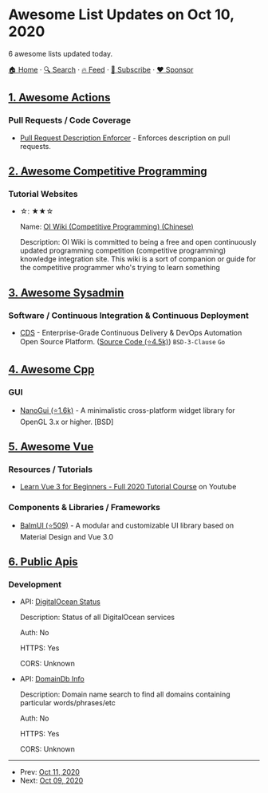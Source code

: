 # Awesome List Updates on Oct 10, 2020

6 awesome lists updated today.

[🏠 Home](/README.md) · [🔍 Search](https://www.trackawesomelist.com/search/) · [🔥 Feed](https://www.trackawesomelist.com/rss.xml) · [📮 Subscribe](https://trackawesomelist.us17.list-manage.com/subscribe?u=d2f0117aa829c83a63ec63c2f&id=36a103854c) · [❤️  Sponsor](https://github.com/sponsors/theowenyoung)



## [1. Awesome Actions](/content/sdras/awesome-actions/README.md)

### Pull Requests / Code Coverage

*   [Pull Request Description Enforcer](https://github.com/derkinderfietsen/pr-description-enforcer) - Enforces description on pull requests.

## [2. Awesome Competitive Programming](/content/lnishan/awesome-competitive-programming/README.md)

### Tutorial Websites

- ☆: ★★☆

  Name: [OI Wiki (Competitive Programming) (Chinese)](https://oi-wiki.org/)

  Description: OI Wiki is committed to being a free and open continuously updated programming competition (competitive programming) knowledge integration site. This wiki is a sort of companion or guide for the competitive programmer who's trying to learn something



## [3. Awesome Sysadmin](/content/awesome-foss/awesome-sysadmin/README.md)

### Software / Continuous Integration & Continuous Deployment

*   [CDS](https://ovh.github.io/cds/) - Enterprise-Grade Continuous Delivery & DevOps Automation Open Source Platform. ([Source Code (⭐4.5k)](https://github.com/ovh/cds)) `BSD-3-Clause` `Go`

## [4. Awesome Cpp](/content/fffaraz/awesome-cpp/README.md)

### GUI

*   [NanoGui (⭐1.6k)](https://github.com/mitsuba-renderer/nanogui) - A minimalistic cross-platform widget library for OpenGL 3.x or higher. \[BSD]

## [5. Awesome Vue](/content/vuejs/awesome-vue/README.md)

### Resources / Tutorials

*   [Learn Vue 3 for Beginners - Full 2020 Tutorial Course](https://www.youtube.com/watch?v=ZqgiuPt5QZo\&ab_channel=TheEarthisSquare) on Youtube

### Components & Libraries / Frameworks

*   [BalmUI (⭐509)](https://github.com/balmjs/balm-ui) - A modular and customizable UI library based on Material Design and Vue 3.0

## [6. Public Apis](/content/public-apis/public-apis/README.md)

### Development

- API: [DigitalOcean Status](https://status.digitalocean.com/api)

  Description: Status of all DigitalOcean services

  Auth: No

  HTTPS: Yes

  CORS: Unknown


- API: [DomainDb Info](https://api.domainsdb.info/)

  Description: Domain name search to find all domains containing particular words/phrases/etc

  Auth: No

  HTTPS: Yes

  CORS: Unknown



---

- Prev: [Oct 11, 2020](/content/2020/10/11/README.md)
- Next: [Oct 09, 2020](/content/2020/10/09/README.md)